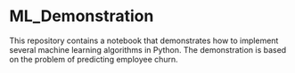 # ML_Demonstration
This repository contains a notebook that demonstrates how to implement several machine learning algorithms in Python. The demonstration is based on the problem of predicting employee churn.
